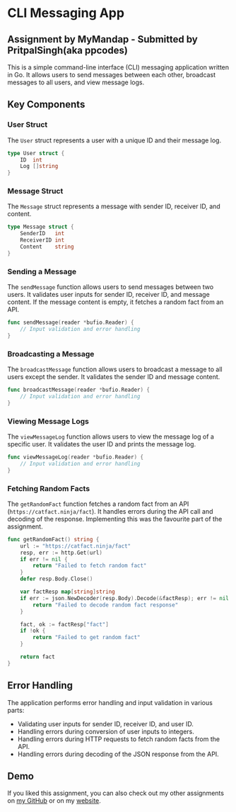 # CLI Messaging App 
## Assignment by MyMandap - Submitted by PritpalSingh(aka ppcodes)

This is a simple command-line interface (CLI) messaging application written in Go. It allows users to send messages between each other, broadcast messages to all users, and view message logs.

## Key Components

### User Struct
The `User` struct represents a user with a unique ID and their message log.

```go
type User struct {
    ID  int
    Log []string
}
```

### Message Struct
The `Message` struct represents a message with sender ID, receiver ID, and content.

```go
type Message struct {
    SenderID   int
    ReceiverID int
    Content    string
}
```

### Sending a Message
The `sendMessage` function allows users to send messages between two users. It validates user inputs for sender ID, receiver ID, and message content. If the message content is empty, it fetches a random fact from an API.

```go
func sendMessage(reader *bufio.Reader) {
    // Input validation and error handling
}
```

### Broadcasting a Message
The `broadcastMessage` function allows users to broadcast a message to all users except the sender. It validates the sender ID and message content.

```go
func broadcastMessage(reader *bufio.Reader) {
    // Input validation and error handling
}
```

### Viewing Message Logs
The `viewMessageLog` function allows users to view the message log of a specific user. It validates the user ID and prints the message log.

```go
func viewMessageLog(reader *bufio.Reader) {
    // Input validation and error handling
}
```

### Fetching Random Facts
The `getRandomFact` function fetches a random fact from an API (`https://catfact.ninja/fact`). It handles errors during the API call and decoding of the response. Implementing this was the favourite part of the assignment.

```go
func getRandomFact() string {
    url := "https://catfact.ninja/fact"
	resp, err := http.Get(url)
	if err != nil {
		return "Failed to fetch random fact"
	}
	defer resp.Body.Close()

	var factResp map[string]string
	if err := json.NewDecoder(resp.Body).Decode(&factResp); err != nil {
		return "Failed to decode random fact response"
	}

	fact, ok := factResp["fact"]
	if !ok {
		return "Failed to get random fact"
	}

	return fact
}
```

## Error Handling
The application performs error handling and input validation in various parts:
- Validating user inputs for sender ID, receiver ID, and user ID.
- Handling errors during conversion of user inputs to integers.
- Handling errors during HTTP requests to fetch random facts from the API.
- Handling errors during decoding of the JSON response from the API.
  

## Demo



If you liked this assignment, you can also check out my other assignments on [my GitHub](https://github.com/pritpal-singh) or on my [website](https://pritpalsingh.in).